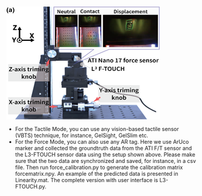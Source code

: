 <p align="left">
  <img width="408" height="300" src="calibration_setup_img.png">
</p>

* For the Tactile Mode, you can use any vision-based tactile sensor (VBTS) technique, for instance, GelSight, GelSlim etc.
* For the Force Mode, you can also use any AR tag. Here we use ArUco marker and collected the groundtruth data from the ATI F/T sensor and the L3-FTOUCH sensor data using the setup shown above. Please make sure that the two data are synchronized and saved, for instance, in a csv file. Then run force_calibration.py to generate the calibration matrix forcematrix.npy. An example of the predicted data is presented in Linearity.mat. The complete version with user interface is L3-FTOUCH.py. 
